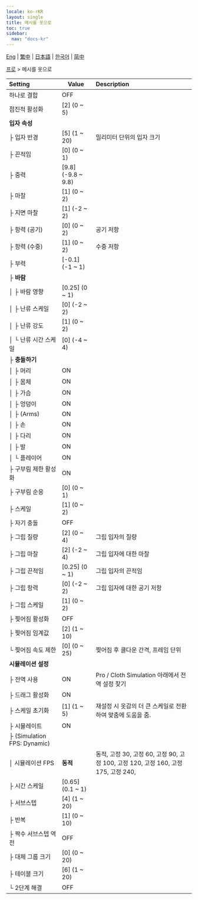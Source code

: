 ```yaml
---
locale: ko-rKR
layout: single
title: 메시를 옷으로
toc: true
sidebar:
  nav: "docs-kr"
---
```

[Eng](/dancexr/menu/2025.4/actor/mesh_to_cloth) | [繁中](/tw/dancexr/menu/2025.4/actor/mesh_to_cloth) | [日本語](/jp/dancexr/menu/2025.4/actor/mesh_to_cloth) | [한국어](/kr/dancexr/menu/2025.4/actor/mesh_to_cloth) | [简中](/zh/dancexr/menu/2025.4/actor/mesh_to_cloth)

[프로](../menu#프로) > 메시를 옷으로



| Setting | Value | Description |
| :--- | --- | :--- |
| 하나로 결합 | OFF | 
| 점진적 활성화 | [2] (0 ~ 5) | 
| **입자 속성** | | 
| ├ 입자 반경 | [5] (1 ~ 20) | 밀리미터 단위의 입자 크기
| ├ 끈적임 | [0] (0 ~ 1) | 
| ├ 중력 | [9.8] (-9.8 ~ 9.8) | 
| ├ 마찰 | [1] (0 ~ 2) | 
| ├ 지면 마찰 | [1] (-2 ~ 2) | 
| ├ 항력 (공기) | [0] (0 ~ 2) | 공기 저항
| ├ 항력 (수중) | [1] (0 ~ 2) | 수중 저항
| ├ 부력 | [-0.1] (-1 ~ 1) | 
| ├ **바람** | | 
| │ ├ 바람 영향 | [0.25] (0 ~ 1) | 
| │ ├ 난류 스케일 | [0] (-2 ~ 2) | 
| │ ├ 난류 강도 | [1] (0 ~ 2) | 
| │ └ 난류 시간 스케일 | [0] (-4 ~ 4) | 
| ├ **충돌하기** | | 
| │ ├ 머리 | ON | 
| │ ├ 몸체 | ON | 
| │ ├ 가슴 | ON | 
| │ ├ 엉덩이 | ON | 
| │ ├ (Arms) | ON | 
| │ ├ 손 | ON | 
| │ ├ 다리 | ON | 
| │ ├ 발 | ON | 
| │ └ 플레이어 | ON | 
| ├ 구부림 제한 활성화 | ON | 
| ├ 구부림 순응 | [0] (0 ~ 1) | 
| ├ 스케일 | [1] (0 ~ 2) | 
| ├ 자기 충돌 | OFF | 
| ├ 그립 질량 | [2] (0 ~ 4) | 그립 입자의 질량
| ├ 그립 마찰 | [2] (-2 ~ 4) | 그립 입자에 대한 마찰
| ├ 그립 끈적임 | [0.25] (0 ~ 1) | 그립 입자의 끈적임
| ├ 그립 항력 | [0] (-2 ~ 2) | 그립 입자에 대한 공기 저항
| ├ 그립 스케일 | [1] (0 ~ 2) | 
| ├ 찢어짐 활성화 | OFF | 
| ├ 찢어짐 임계값 | [2] (1 ~ 10) | 
| └ 찢어짐 속도 제한 | [0] (0 ~ 25) | 찢어짐 후 쿨다운 간격, 프레임 단위
| **시뮬레이션 설정** | | 
| ├ 전역 사용 | ON | Pro / Cloth Simulation 아래에서 전역 설정 찾기
| ├ 드래그 활성화 | ON | 
| ├ 스케일 초기화 | [1] (1 ~ 5) | 재설정 시 옷감의 더 큰 스케일로 전환하여 맞춤에 도움을 줌.
| ├ 시뮬레이트 | ON | 
| ├ (Simulation FPS: Dynamic) || 
| │ 시뮬레이션 FPS | **동적** | 동적, 고정 30, 고정 60, 고정 90, 고정 100, 고정 120, 고정 160, 고정 175, 고정 240,  |
| ├ 시간 스케일 | [0.65] (0.1 ~ 1) | 
| ├ 서브스텝 | [4] (1 ~ 20) | 
| ├ 반복 | [1] (0 ~ 10) | 
| ├ 짝수 서브스텝 역전 | OFF | 
| ├ 대체 그룹 크기 | [0] (0 ~ 20) | 
| ├ 테이블 크기 | [6] (1 ~ 20) | 
| └ 2단계 해결 | OFF | 
